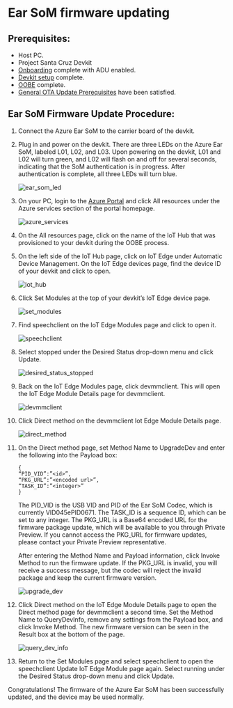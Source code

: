 <!---
title: Ear SoM firmware updating                    # the article title to show on the browser tab
description: Walks a user through the ear SoM firmware update process for Project Santa Cruz Private Preview (July 2020). 
author: elqu20      # the author's GitHub ID - will be auto-populated if set in settings.json
ms.author: v-elqu     # the author's Microsoft alias (if applicable) - will be auto-populated if set in settings.json
ms.date: {@date}           # the date - will be auto-populated when template is first applied
ms.topic: reference  # the type of article
--->
# Ear SoM firmware updating

## Prerequisites:

- Host PC.
- Project Santa Cruz Devkit
- [Onboarding](https://github.com/microsoft/Project-Santa-Cruz-Private-Preview/blob/main/user-guides/getting_started/azure-subscription-onboarding.md) complete with ADU enabled.
- [Devkit setup](https://github.com/microsoft/Project-Santa-Cruz-Private-Preview/blob/main/user-guides/getting_started/devkit-unboxing-setup.md) complete.
- [OOBE](https://github.com/microsoft/Project-Santa-Cruz-Private-Preview/blob/main/user-guides/getting_started/oobe.md) complete.
- [General OTA Update Prerequisites](https://github.com/microsoft/Project-Santa-Cruz-Private-Preview/blob/main/user-guides/updating/ota_os_fw_update_prerequisites.md) have been satisfied. 

## Ear SoM Firmware Update Procedure: 

1. Connect the Azure Ear SoM to the carrier board of the devkit. 

1. Plug in and power on the devkit. There are three LEDs on the Azure Ear SoM, labeled L01, L02, and L03. Upon powering on the devkit, L01 and L02 will turn green, and L02 will flash on and off for several seconds, indicating that the SoM authentication is in progress. After authentication is complete, all three LEDs will turn blue. 

    ![ear_som_led](https://github.com/microsoft/Project-Santa-Cruz-Private-Preview/blob/main/user-guides/updating/images/firmware_ear_som_led.png)
 
1. On your PC, login to the [Azure Portal](https://ms.portal.azure.com/?feature.canmodifystamps=true&Microsoft_Azure_Iothub=aduprod#home) and click All resources under the Azure services section of the portal homepage. 

    ![azure_services](https://github.com/microsoft/Project-Santa-Cruz-Private-Preview/blob/main/user-guides/updating/images/firmware_azure_services_all_resources.png)

1. On the All resources page, click on the name of the IoT Hub that was provisioned to your devkit during the OOBE process. 

1. On the left side of the IoT Hub page, click on IoT Edge under Automatic Device Management. On the IoT Edge devices page, find the device ID of your devkit and click to open. 

    ![iot_hub](https://github.com/microsoft/Project-Santa-Cruz-Private-Preview/blob/main/user-guides/updating/images/firmware_iot_hub.png)

1. Click Set Modules at the top of your devkit’s IoT Edge device page.

    ![set_modules](https://github.com/microsoft/Project-Santa-Cruz-Private-Preview/blob/main/user-guides/updating/images/firmware_set_modules.png)

1. Find speechclient on the IoT Edge Modules page and click to open it. 

    ![speechclient](https://github.com/microsoft/Project-Santa-Cruz-Private-Preview/blob/main/user-guides/updating/images/firmware_speechclient.png)

1. Select stopped under the Desired Status drop-down menu and click Update.

    ![desired_status_stopped](https://github.com/microsoft/Project-Santa-Cruz-Private-Preview/blob/main/user-guides/updating/images/firmware_desired_status_stopped.png)

1. Back on the IoT Edge Modules page, click devmmclient. This will open the IoT Edge Module Details page for devmmclient. 

    ![devmmclient](https://github.com/microsoft/Project-Santa-Cruz-Private-Preview/blob/main/user-guides/updating/images/firmware_devmmclient.png)

1. Click Direct method on the devmmclient Iot Edge Module Details page.

    ![direct_method](https://github.com/microsoft/Project-Santa-Cruz-Private-Preview/blob/main/user-guides/updating/images/firmware_direct_method.png)

1. On the Direct method page, set Method Name to UpgradeDev and enter the following into the Payload box:
    ```console
    {
    “PID_VID”:”<id>”,
    “PKG_URL”:”<encoded url>”,
    “TASK_ID”:”<integer>”
    }
    ```
    The PID_VID is the USB VID and PID of the Ear SoM Codec, which is currently VID045ePID0671. The TASK_ID is a sequence ID, which can be set to any integer. The PKG_URL is a Base64 encoded URL for the firmware package update, which will be available to you through Private Preview. If you cannot access the PKG_URL for firmware updates, please contact your Private Preview representative.

    After entering the Method Name and Payload information, click Invoke Method to run the firmware update. If the PKG_URL is invalid, you will receive a success message, but the codec will reject the invalid package and keep the current firmware version. 

    ![upgrade_dev](https://github.com/microsoft/Project-Santa-Cruz-Private-Preview/blob/main/user-guides/updating/images/firmware_upgrade_dev.png)

1. Click Direct method on the IoT Edge Module Details page to open the Direct method page for devmmclient a second time. Set the Method Name to QueryDevInfo, remove any settings from the Payload box, and click Invoke Method. The new firmware version can be seen in the Result box at the bottom of the page. 

    ![query_dev_info](https://github.com/microsoft/Project-Santa-Cruz-Private-Preview/blob/main/user-guides/updating/images/firmware_query_dev_info.png)

1. Return to the Set Modules page and select speechclient to open the speechclient Update IoT Edge Module page again. Select running under the Desired Status drop-down menu and click Update. 

Congratulations! The firmware of the Azure Ear SoM has been successfully updated, and the device may be used normally. 

